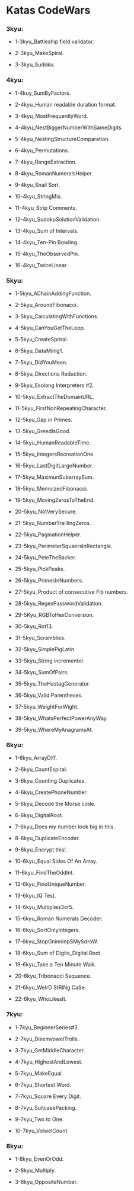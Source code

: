# Katas CodeWars


### 3kyu:
- 1-3kyu_Battleship field validator. 

- 2-3kyu_MakeSpiral. 

- 3-3kyu_Sudoku. 


### 4kyu:
- 1-4kuy_SumByFactors. 

- 2-4kyu_Human readable duration format. 

- 3-4kyu_MostFrequentlyWord. 

- 4-4kyu_NestBiggerNumberWithSameDigits. 

- 5-4kyu_NestingStructureComparation. 

- 6-4kyu_Permutations. 

- 7-4kyu_RangeExtraction. 

- 8-4kyu_RomanNumeralsHelper. 

- 9-4kyu_Snail Sort. 

- 10-4kyu_StringMix. 

- 11-4kyu_Strip Comments. 

- 12-4kyu_SudokuSolutionValidation. 

- 13-4kyu_Sum of Intervals. 

- 14-4kyu_Ten-Pin Bowling. 

- 15-4kyu_TheObservedPin. 

- 16-4kyu_TwiceLinear. 


### 5kyu:
- 1-5kyu_AChainAddingFunction. 

- 2-5kyu_AroundFibonacci. 

- 3-5kyu_CalculatingWithFunctions. 

- 4-5kyu_CanYouGetTheLoop. 

- 5-5kyu_CreateSpriral. 

- 6-5kyu_DataMinig1. 

- 7-5kyu_DidYouMean. 

- 8-5kyu_Directions Reduction. 

- 9-5kyu_Esolang Interpreters #2. 

- 10-5kyu_ExtractTheDomainURL. 

- 11-5kyu_FirstNonRepeatingCharacter. 

- 12-5kyu_Gap in Primes. 

- 13-5kyu_GreedIsGood. 

- 14-5kyu_HumanReadableTime. 

- 15-5kyu_IntegersRecreationOne. 

- 16-5kyu_LastDigitLargeNumber. 

- 17-5kyu_MaximunSubarraySum. 

- 18-5kyu_MemoizedFibonacci. 

- 19-5kyu_MovingZerosToTheEnd. 

- 20-5kyu_NotVerySecure. 

- 21-5kyu_NumberTraillingZeros. 

- 22-5kyu_PaginationHelper. 

- 23-5kyu_PerimeterSquaersInRectangle. 

- 24-5kyu_PeteTheBacker. 

- 25-5kyu_PickPeaks. 

- 26-5kyu_PrimesInNumbers. 

- 27-5kyu_Product of consecutive Fib numbers. 

- 28-5kyu_RegexPasswordValidation. 

- 29-5Kyu_RGBToHexConversion. 

- 30-5kyu_Rot13. 

- 31-5kyu_Scramblies. 

- 32-5kyu_SimplePigLatin. 

- 33-5kyu_String incrementer. 

- 34-5kyu_SumOfPairs. 

- 35-5kyu_TheHastagGenerator. 

- 36-5kyu_Valid Parentheses. 

- 37-5kyu_WeightForWight. 

- 38-5kyu_WhatsPerfectPowerAnyWay. 

- 39-5kyu_WhereMyAnagramsAt. 


### 6kyu:
- 1-6kyu_ArrayDiff. 

- 2-6kyu_CountEspiral. 

- 3-6kyu_Counting Duplicates. 

- 4-6kyu_CreatePhoneNumber. 

- 5-6kyu_Decode the Morse code. 

- 6-6kyu_DigitalRoot. 

- 7-6kyu_Does my number look big in this. 

- 8-6kyu_DuplicateEncoder. 

- 9-6kyu_Encrypt this!. 

- 10-6kyu_Equal Sides Of An Array. 

- 11-6kyu_FindTheOddInt. 

- 12-6kyu_FindUniqueNumber. 

- 13-6kyu_IQ Test. 

- 14-6kyu_Multiplies3or5. 

- 15-6kyu_Roman Numerals Decoder. 

- 16-6kyu_SortOnlyIntegers. 

- 17-6kyu_StopGninninpSMySdroW. 

- 18-6kyu_Sum of Digits_Digital Root. 

- 19-6kyu_Take a Ten Minute Walk. 

- 20-6kyu_Tribonacci Sequence. 

- 21-6kyu_WeIrD StRiNg CaSe. 

- 22-6kyu_WhoLikesIt. 


### 7kyu:
- 1-7kyu_BeginnerSeries#3. 

- 2-7kyu_DisemvowelTrolls. 

- 3-7kyu_GetMiddleCharacter. 

- 4-7kyu_HighestAndLowest. 

- 5-7kyu_MakeEqual. 

- 6-7kyu_Shortest Word. 

- 7-7kyu_Square Every Digit. 

- 8-7kyu_SuitcasePacking. 

- 9-7kyu_Two to One. 

- 10-7kyu_VolwelCount. 


### 8kyu:
- 1-8kyu_EvenOrOdd. 

- 2-8kyu_Multiply. 

- 3-8kyu_OppositeNumber. 

